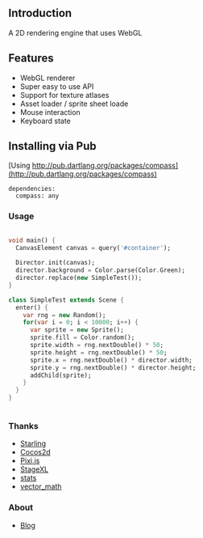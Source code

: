 ## Introduction

A 2D rendering engine that uses WebGL

## Features

* WebGL renderer 
* Super easy to use API 
* Support for texture atlases
* Asset loader / sprite sheet loade
* Mouse interaction
* Keyboard state


## Installing via Pub

[Using http://pub.dartlang.org/packages/compass](http://pub.dartlang.org/packages/compass)

	dependencies:
	  compass: any


### Usage ###

```dart

void main() {
  CanvasElement canvas = query('#container');
  
  Director.init(canvas);
  director.background = Color.parse(Color.Green);
  director.replace(new SimpleTest());
}

class SimpleTest extends Scene {
  enter() {
    var rng = new Random();
    for(var i = 0; i < 10000; i++) {
      var sprite = new Sprite();
      sprite.fill = Color.random();
      sprite.width = rng.nextDouble() * 50;
      sprite.height = rng.nextDouble() * 50;
      sprite.x = rng.nextDouble() * director.width;
      sprite.y = rng.nextDouble() * director.height;
      addChild(sprite);
    }
  }
}
    
```


### Thanks ###

* [Starling](http://gamua.com/starling/)
* [Cocos2d](http://cocos2d.org/)
* [Pixi.js](https://github.com/GoodBoyDigital/pixi.js/)
* [StageXL](http://www.stagexl.org/)
* [stats](http://pub.dartlang.org/packages/stats)
* [vector_math](http://pub.dartlang.org/packages/vector_math)


### About ###

* [Blog](http://valorzhong.blogspot.com/)


 
